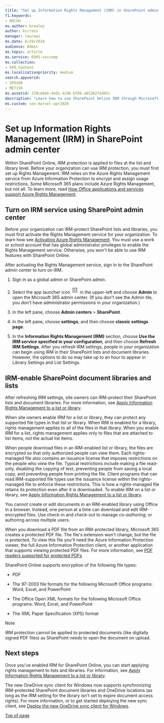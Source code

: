 ```yaml
---
title: "Set up Information Rights Management (IRM) in SharePoint admin center"
f1.keywords:
- NOCSH
ms.author: krowley
author: kccross
manager: laurawi
ms.date: 6/29/2018
audience: Admin
ms.topic: article
ms.service: O365-seccomp
ms.collection:
- SPO_Content
ms.localizationpriority: medium
search.appverid: 
- SPO160
- MET150
ms.assetid: 239ce6eb-4e81-42db-bf86-a01362fed65c
description: "Learn how to use SharePoint Online IRM through Microsoft Azure Active Directory Rights Management Services (RMS) to protect SharePoint lists and document libraries."
ms.custom: seo-marvel-apr2020
---
```


# Set up Information Rights Management (IRM) in SharePoint admin center

Within SharePoint Online, IRM protection is applied to files at the list and library level. Before your organization can use IRM protection, you must first set up Rights Management. IRM relies on the Azure Rights Management service from Azure Information Protection to encrypt and assign usage restrictions. Some Microsoft 365 plans include Azure Rights Management, but not all. To learn more, read [How Office applications and services support Azure Rights Management](/azure/information-protection/understand-explore/office-apps-services-support).
  
## Turn on IRM service using SharePoint admin center

Before your organization can IRM-protect SharePoint lists and libraries, you must first activate the Rights Management service for your organization. To learn how see [Activating Azure Rights Management](/information-protection/deploy-use/activate-service). You must use a work or school account that has global administrator privileges to enable the Rights Management service. Otherwise, you won't be able to use IRM features with SharePoint Online.
  
After activating the Rights Management service, sign in to the SharePoint admin center to turn on IRM.
  
1. Sign in as a global admin or SharePoint admin.
    
2. Select the app launcher icon ![The app launcher icon in Office 365.](../media/e5aee650-c566-4100-aaad-4cc2355d909f.png) in the upper-left and choose **Admin** to open the Microsoft 365 admin center. (If you don't see the Admin tile, you don't have administrator permissions in your organization.) 
    
3. In the left pane, choose **Admin centers** \> **SharePoint**.
    
4. In the left pane, choose **settings**, and then choose **classic settings page**.
    
5. In the **Information Rights Management (IRM)** section, choose **Use the IRM service specified in your configuration**, and then choose **Refresh IRM Settings**. After you refresh IRM settings, people in your organization can begin using IRM in their SharePoint lists and document libraries. However, the options to do so may take up to an hour to appear in Library Settings and List Settings.
    
## IRM-enable SharePoint document libraries and lists
<a name="__toc220831191"> </a>

After refreshing IRM settings, site owners can IRM-protect their SharePoint lists and document libraries. For more information, see [Apply Information Rights Management to a list or library](apply-irm-to-a-list-or-library.md).
  
When site owners enable IRM for a list or library, they can protect any supported file types in that list or library. When IRM is enabled for a library, rights management applies to all of the files in that library. When you enable IRM for a list, rights management applies only to files that are attached to list items, not the actual list items.
  
When people download files in an IRM-enabled list or library, the files are encrypted so that only authorized people can view them. Each rights-managed file also contains an issuance license that imposes restrictions on the people who view the file. Typical restrictions include making a file read-only, disabling the copying of text, preventing people from saving a local copy, and preventing people from printing the file. Client programs that can read IRM-supported file types use the issuance license within the rights-managed file to enforce these restrictions. This is how a rights-managed file retains its protection even after it is downloaded. To enable IRM on a list or library, see [Apply Information Rights Management to a list or library](apply-irm-to-a-list-or-library.md).
  
You cannot create or edit documents in an IRM-enabled library using Office in a browser. Instead, one person at a time can download and edit IRM-encrypted files. Use check-in and check-out to manage  *co-authoring*, or authoring across multiple users. 
  
When you download a PDF file from an IRM-protected library, Microsoft 365 creates a protected PDF file. The file's extension won't change, but the file is protected. To view this file you'll need the Azure Information Protection viewer, the full Azure Information Protection client, or another application that supports viewing protected PDF files. For more information, see [PDF readers supported for protected PDFs](protected-pdf-readers.md)
  
SharePoint Online supports encryption of the following file types:
  
- PDF
    
- The 97-2003 file formats for the following Microsoft Office programs: Word, Excel, and PowerPoint
    
- The Office Open XML formats for the following Microsoft Office programs: Word, Excel, and PowerPoint
    
- The XML Paper Specification (XPS) format
 
> [!NOTE]
> IRM protection cannot be applied to protected documents (like digitally signed PDF files) as SharePoint needs to open the document on upload. 

## Next steps
<a name="__toc220831191"> </a>

Once you've enabled IRM for SharePoint Online, you can start applying rights management to lists and libraries. For information, see [Apply Information Rights Management to a list or library](apply-irm-to-a-list-or-library.md).
  
The new OneDrive sync client for Windows now supports synchronizing IRM-protected SharePoint document libraries and OneDrive locations (as long as the IRM setting for the library isn't set to expire document access rights). For more information, or to get started deploying the new sync client, see [Deploy the new OneDrive sync client for Windows](/onedrive/deploy-on-windows).
  
[Top of page](set-up-irm-in-sp-admin-center.md)
